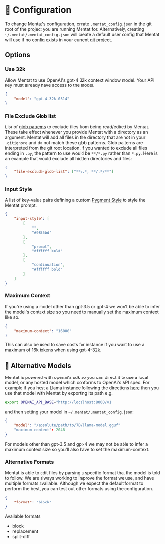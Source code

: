 # 🔧 Configuration

To change Mentat's configuration, create `.mentat_config.json` in the git root of the project you are running Mentat for. Alternatively, creating `~/.mentat/.mentat_config.json` will create a default user config that Mentat will use if no config exists in your current git project.

## Options

### Use 32k
Allow Mentat to use OpenAI's gpt-4 32k context window model. Your API key must already have access to the model.
```json
{
    "model": "gpt-4-32k-0314"
}
```

### File Exclude Glob list
List of [glob patterns](https://docs.python.org/3/library/glob.html) to exclude files from being read/edited by Mentat. These take effect whenever you provide Mentat with a directory as an argument. Mentat will add all files in the directory that are not in your `.gitignore` and do not match these glob patterns. Glob patterns are interpreted from the git root location. If you wanted to exclude all files ending in `.py`, the pattern to use would be `**/*.py` rather than `*.py`. Here is an example that would exclude all hidden directories and files:
```json
{
    "file-exclude-glob-list": ["**/.*, **/.*/**"]
}
```

### Input Style
A list of key-value pairs defining a custom [Pygment Style](https://pygments.org/docs/styledevelopment/) to style the Mentat prompt.
```json
{
    "input-style": [
        [
            "",
            "#9835bd"
        ],
        [
            "prompt",
            "#ffffff bold"
        ],
        [
            "continuation",
            "#ffffff bold"
        ]
    ]
}
```

### Maximum Context

If you're using a model other than gpt-3.5 or gpt-4 we won't be able to infer the model's context size so you need to manually set the maximum context like so. 
```json
{
    "maximum-context": "16000"
}
```
This can also be used to save costs for instance if you want to use a maximum of 16k tokens when using gpt-4-32k.

## 🦙 Alternative Models

Mentat is powered with openai's sdk so you can direct it to use a local model, or any hosted model which conforms to OpenAi's API spec. For example if you host a Llama instance following the directions [here](https://github.com/abetlen/llama-cpp-python#web-server) then you use that model with Mentat by exporting its path e.g.
```bash
export OPENAI_API_BASE="http://localhost:8000/v1
```
and then setting your model in `~/.mentat/.mentat_config.json`:
```json
{
    "model": "/absolute/path/to/7B/llama-model.gguf"
    "maximum-context": 2048
}
```
For models other than gpt-3.5 and gpt-4 we may not be able to infer a maximum context size so you'll also have to set the maximum-context.

### Alternative Formats

Mentat is able to edit files by parsing a specific format that the model is told to follow. We are always working to improve the format we use, and have multiple formats available. Although we expect the default format to perform the best, you can test out other formats using the configuration.
```json
{
    "format": "block"
}
```
Available formats:
* block
* replacement
* split-diff
